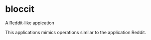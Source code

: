 # bloccit
A Reddit-like appication

This applications mimics operations similar to the application Reddit. 
